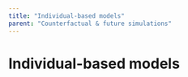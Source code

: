 ```yaml
---
title: "Individual-based models"
parent: "Counterfactual & future simulations"
---
```



# Individual-based models
